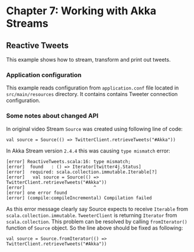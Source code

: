 # Chapter 7: Working with Akka Streams
## Reactive Tweets
This example shows how to stream, transform and print out tweets.

### Application configuration
This example reads configuration from `application.conf` file located in `src/main/resources` directory. It contains contains Tweeter connection configuration.

### Some notes about changed API
In original video Stream `Source` was created using following line of code:

	val source = Source(() => TwitterClient.retrieveTweets("#Akka"))
	
In Akka Stream version `2.4.4` this was causing `type mismatch` error:

	[error] ReactiveTweets.scala:16: type mismatch;
	[error]  found   : () => Iterator[twitter4j.Status]
	[error]  required: scala.collection.immutable.Iterable[?]
	[error]   val source = Source(() => TwitterClient.retrieveTweets("#Akka"))
	[error]                          ^
	[error] one error found
	[error] (compile:compileIncremental) Compilation failed

As this error message clearly say Source expects to receive `Iterable` from `scala.collection.immutable`. `TweeterClient` is returning `Iterator` from `scala.collection`. This problem can be resolved by calling `fromIterator()` function of `Source` object. So the line above should be fixed as following:

	val source = Source.fromIterator(() => TwitterClient.retrieveTweets("#Akka"))
